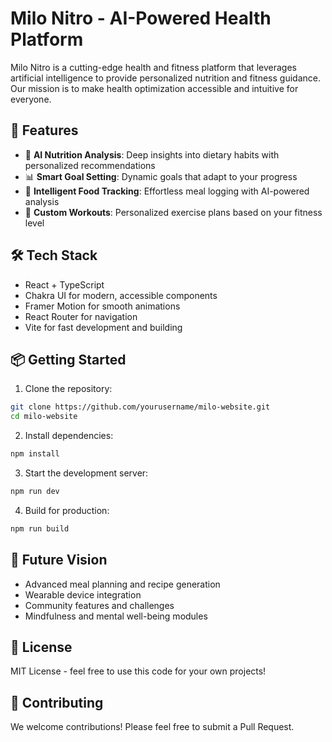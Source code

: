 # Milo Nitro - AI-Powered Health Platform

Milo Nitro is a cutting-edge health and fitness platform that leverages artificial intelligence to provide personalized nutrition and fitness guidance. Our mission is to make health optimization accessible and intuitive for everyone.

## 🚀 Features

- 🧠 **AI Nutrition Analysis**: Deep insights into dietary habits with personalized recommendations
- 📊 **Smart Goal Setting**: Dynamic goals that adapt to your progress
- 🍏 **Intelligent Food Tracking**: Effortless meal logging with AI-powered analysis
- 💪 **Custom Workouts**: Personalized exercise plans based on your fitness level

## 🛠️ Tech Stack

- React + TypeScript
- Chakra UI for modern, accessible components
- Framer Motion for smooth animations
- React Router for navigation
- Vite for fast development and building

## 📦 Getting Started

1. Clone the repository:
```bash
git clone https://github.com/yourusername/milo-website.git
cd milo-website
```

2. Install dependencies:
```bash
npm install
```

3. Start the development server:
```bash
npm run dev
```

4. Build for production:
```bash
npm run build
```

## 🌟 Future Vision

- Advanced meal planning and recipe generation
- Wearable device integration
- Community features and challenges
- Mindfulness and mental well-being modules

## 📝 License

MIT License - feel free to use this code for your own projects!

## 🤝 Contributing

We welcome contributions! Please feel free to submit a Pull Request.
